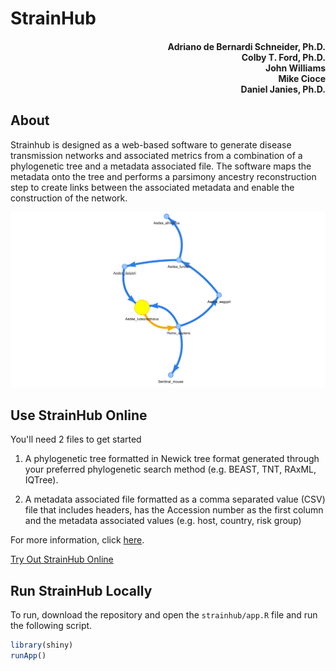 # StrainHub
<h4 align = "right">Adriano de Bernardi Schneider, Ph.D.<br> Colby T. Ford, Ph.D.<br>John Williams<br> Mike Cioce<br>Daniel Janies, Ph.D.</h3>

## About
Strainhub is designed as a web-based software to generate disease transmission networks and associated metrics from a combination of a phylogenetic tree and a metadata associated file. The software maps the metadata onto the tree and performs a parsimony ancestry reconstruction step to create links between the associated metadata and enable the construction of the network.

![StrainHub CHIKV Network](https://github.com/supramap/transmission_graphs/raw/master/chikv_StrainHub_network.png "Sample Chikungunya Virus Network")


## Use StrainHub Online
You'll need 2 files to get started
1) A phylogenetic tree formatted in Newick tree format generated through your preferred phylogenetic search method (e.g. BEAST, TNT, RAxML, IQTree).

2) A metadata associated file formatted as a comma separated value (CSV) file that includes headers, has the Accession number as the first column and the metadata associated values (e.g. host, country, risk group)

For more information, click [here](ABOUT.md).

[Try Out StrainHub Online](https://colbyford.shinyapps.io/strainhub/)

## Run StrainHub Locally
To run, download the repository and open the `strainhub/app.R` file and run the following script.
```r
library(shiny)
runApp()
```
